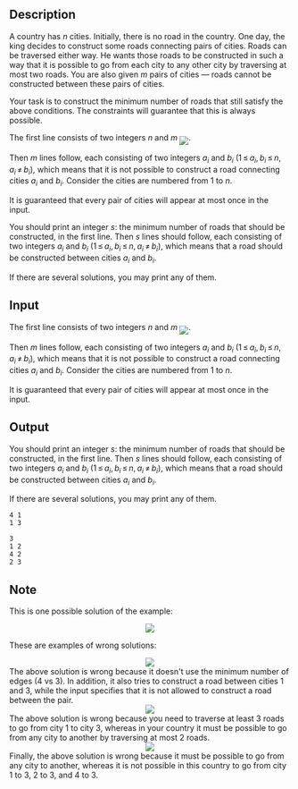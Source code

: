 ## Description

<div><p>A country has <span class="tex-span"><i>n</i></span> cities. Initially, there is no road in the country. One day, the king decides to construct some roads connecting pairs of cities. Roads can be traversed either way. He wants those roads to be constructed in such a way that it is possible to go from each city to any other city by traversing at most two roads. You are also given <span class="tex-span"><i>m</i></span> pairs of cities — roads cannot be constructed between these pairs of cities.</p><p>Your task is to construct the minimum number of roads that still satisfy the above conditions. The constraints will guarantee that this is always possible.</p></div><div class="input-specification"><p>The first line consists of two integers <span class="tex-span"><i>n</i></span> and <span class="tex-span"><i>m</i></span> <img align="middle" class="tex-formula" src="file://jHBFiF3U.png" style="max-width: 100.0%;max-height: 100.0%;">.</p><p>Then <span class="tex-span"><i>m</i></span> lines follow, each consisting of two integers <span class="tex-span"><i>a</i><sub class="lower-index"><i>i</i></sub></span> and <span class="tex-span"><i>b</i><sub class="lower-index"><i>i</i></sub></span> (<span class="tex-span">1 ≤ <i>a</i><sub class="lower-index"><i>i</i></sub>, <i>b</i><sub class="lower-index"><i>i</i></sub> ≤ <i>n</i></span>, <span class="tex-span"><i>a</i><sub class="lower-index"><i>i</i></sub> ≠ <i>b</i><sub class="lower-index"><i>i</i></sub></span>), which means that it is not possible to construct a road connecting cities <span class="tex-span"><i>a</i><sub class="lower-index"><i>i</i></sub></span> and <span class="tex-span"><i>b</i><sub class="lower-index"><i>i</i></sub></span>. Consider the cities are numbered from 1 to <span class="tex-span"><i>n</i></span>.</p><p>It is guaranteed that every pair of cities will appear at most once in the input.</p></div><div class="output-specification"><p>You should print an integer <span class="tex-span"><i>s</i></span>: the minimum number of roads that should be constructed, in the first line. Then <span class="tex-span"><i>s</i></span> lines should follow, each consisting of two integers <span class="tex-span"><i>a</i><sub class="lower-index"><i>i</i></sub></span> and <span class="tex-span"><i>b</i><sub class="lower-index"><i>i</i></sub></span> (<span class="tex-span">1 ≤ <i>a</i><sub class="lower-index"><i>i</i></sub>, <i>b</i><sub class="lower-index"><i>i</i></sub> ≤ <i>n</i>, <i>a</i><sub class="lower-index"><i>i</i></sub> ≠ <i>b</i><sub class="lower-index"><i>i</i></sub></span>), which means that a road should be constructed between cities <span class="tex-span"><i>a</i><sub class="lower-index"><i>i</i></sub></span> and <span class="tex-span"><i>b</i><sub class="lower-index"><i>i</i></sub></span>.</p><p>If there are several solutions, you may print any of them.</p></div>

## Input

<p>The first line consists of two integers <span class="tex-span"><i>n</i></span> and <span class="tex-span"><i>m</i></span> <img align="middle" class="tex-formula" src="file://jHBFiF3U.png" style="max-width: 100.0%;max-height: 100.0%;">.</p><p>Then <span class="tex-span"><i>m</i></span> lines follow, each consisting of two integers <span class="tex-span"><i>a</i><sub class="lower-index"><i>i</i></sub></span> and <span class="tex-span"><i>b</i><sub class="lower-index"><i>i</i></sub></span> (<span class="tex-span">1 ≤ <i>a</i><sub class="lower-index"><i>i</i></sub>, <i>b</i><sub class="lower-index"><i>i</i></sub> ≤ <i>n</i></span>, <span class="tex-span"><i>a</i><sub class="lower-index"><i>i</i></sub> ≠ <i>b</i><sub class="lower-index"><i>i</i></sub></span>), which means that it is not possible to construct a road connecting cities <span class="tex-span"><i>a</i><sub class="lower-index"><i>i</i></sub></span> and <span class="tex-span"><i>b</i><sub class="lower-index"><i>i</i></sub></span>. Consider the cities are numbered from 1 to <span class="tex-span"><i>n</i></span>.</p><p>It is guaranteed that every pair of cities will appear at most once in the input.</p>

## Output

<p>You should print an integer <span class="tex-span"><i>s</i></span>: the minimum number of roads that should be constructed, in the first line. Then <span class="tex-span"><i>s</i></span> lines should follow, each consisting of two integers <span class="tex-span"><i>a</i><sub class="lower-index"><i>i</i></sub></span> and <span class="tex-span"><i>b</i><sub class="lower-index"><i>i</i></sub></span> (<span class="tex-span">1 ≤ <i>a</i><sub class="lower-index"><i>i</i></sub>, <i>b</i><sub class="lower-index"><i>i</i></sub> ≤ <i>n</i>, <i>a</i><sub class="lower-index"><i>i</i></sub> ≠ <i>b</i><sub class="lower-index"><i>i</i></sub></span>), which means that a road should be constructed between cities <span class="tex-span"><i>a</i><sub class="lower-index"><i>i</i></sub></span> and <span class="tex-span"><i>b</i><sub class="lower-index"><i>i</i></sub></span>.</p><p>If there are several solutions, you may print any of them.</p>





```input1
4 1
1 3

```




```output1
3
1 2
4 2
2 3

```



## Note

<p>This is one possible solution of the example: </p><center> <img class="tex-graphics" src="file://M1BwqME6.png" style="max-width: 100.0%;max-height: 100.0%;"> </center><p>These are examples of wrong solutions:</p><center> <img class="tex-graphics" src="file://mfjIMy9w.png" style="max-width: 100.0%;max-height: 100.0%;"> </center> The above solution is wrong because it doesn't use the minimum number of edges (<span class="tex-span">4</span> vs <span class="tex-span">3</span>). In addition, it also tries to construct a road between cities <span class="tex-span">1</span> and <span class="tex-span">3</span>, while the input specifies that it is not allowed to construct a road between the pair.<center> <img class="tex-graphics" src="file://KhPBZ3Ck.png" style="max-width: 100.0%;max-height: 100.0%;"> </center> The above solution is wrong because you need to traverse at least <span class="tex-span">3</span> roads to go from city <span class="tex-span">1</span> to city <span class="tex-span">3</span>, whereas in your country it must be possible to go from any city to another by traversing at most <span class="tex-span">2</span> roads.<center> <img class="tex-graphics" src="file://LwzlNVJC.png" style="max-width: 100.0%;max-height: 100.0%;"> </center> Finally, the above solution is wrong because it must be possible to go from any city to another, whereas it is not possible in this country to go from city <span class="tex-span">1</span> to <span class="tex-span">3</span>, <span class="tex-span">2</span> to <span class="tex-span">3</span>, and <span class="tex-span">4</span> to <span class="tex-span">3</span>.
